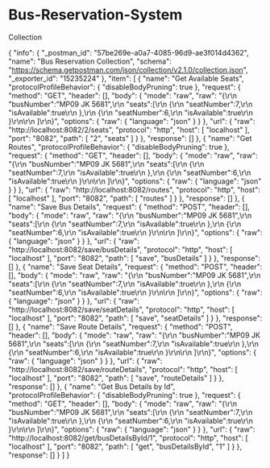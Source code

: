# Bus-Reservation-System
Collection 

{
	"info": {
		"_postman_id": "57be269e-a0a7-4085-96d9-ae3f014d4362",
		"name": "Bus Reservation Collection",
		"schema": "https://schema.getpostman.com/json/collection/v2.1.0/collection.json",
		"_exporter_id": "15235224"
	},
	"item": [
		{
			"name": "Get Available Seats",
			"protocolProfileBehavior": {
				"disableBodyPruning": true
			},
			"request": {
				"method": "GET",
				"header": [],
				"body": {
					"mode": "raw",
					"raw": "{\r\n    \"busNumber\":\"MP09 JK 5681\",\r\n    \"seats\":[\r\n        {\r\n            \"seatNumber\":7,\r\n            \"isAvailable\":true\r\n        },\r\n        {\r\n            \"seatNumber\":6,\r\n            \"isAvailable\":true\r\n        }\r\n\r\n    ]\r\n}",
					"options": {
						"raw": {
							"language": "json"
						}
					}
				},
				"url": {
					"raw": "http://localhost:8082/2/seats",
					"protocol": "http",
					"host": [
						"localhost"
					],
					"port": "8082",
					"path": [
						"2",
						"seats"
					]
				}
			},
			"response": []
		},
		{
			"name": "Get Routes",
			"protocolProfileBehavior": {
				"disableBodyPruning": true
			},
			"request": {
				"method": "GET",
				"header": [],
				"body": {
					"mode": "raw",
					"raw": "{\r\n    \"busNumber\":\"MP09 JK 5681\",\r\n    \"seats\":[\r\n        {\r\n            \"seatNumber\":7,\r\n            \"isAvailable\":true\r\n        },\r\n        {\r\n            \"seatNumber\":6,\r\n            \"isAvailable\":true\r\n        }\r\n\r\n    ]\r\n}",
					"options": {
						"raw": {
							"language": "json"
						}
					}
				},
				"url": {
					"raw": "http://localhost:8082/routes",
					"protocol": "http",
					"host": [
						"localhost"
					],
					"port": "8082",
					"path": [
						"routes"
					]
				}
			},
			"response": []
		},
		{
			"name": "Save Bus Details",
			"request": {
				"method": "POST",
				"header": [],
				"body": {
					"mode": "raw",
					"raw": "{\r\n    \"busNumber\":\"MP09 JK 5681\",\r\n    \"seats\":[\r\n        {\r\n            \"seatNumber\":7,\r\n            \"isAvailable\":true\r\n        },\r\n        {\r\n            \"seatNumber\":6,\r\n            \"isAvailable\":true\r\n        }\r\n\r\n    ]\r\n}",
					"options": {
						"raw": {
							"language": "json"
						}
					}
				},
				"url": {
					"raw": "http://localhost:8082/save/busDetails",
					"protocol": "http",
					"host": [
						"localhost"
					],
					"port": "8082",
					"path": [
						"save",
						"busDetails"
					]
				}
			},
			"response": []
		},
		{
			"name": "Save Seat Details",
			"request": {
				"method": "POST",
				"header": [],
				"body": {
					"mode": "raw",
					"raw": "{\r\n    \"busNumber\":\"MP09 JK 5681\",\r\n    \"seats\":[\r\n        {\r\n            \"seatNumber\":7,\r\n            \"isAvailable\":true\r\n        },\r\n        {\r\n            \"seatNumber\":6,\r\n            \"isAvailable\":true\r\n        }\r\n\r\n    ]\r\n}",
					"options": {
						"raw": {
							"language": "json"
						}
					}
				},
				"url": {
					"raw": "http://localhost:8082/save/seatDetails",
					"protocol": "http",
					"host": [
						"localhost"
					],
					"port": "8082",
					"path": [
						"save",
						"seatDetails"
					]
				}
			},
			"response": []
		},
		{
			"name": "Save Route Details",
			"request": {
				"method": "POST",
				"header": [],
				"body": {
					"mode": "raw",
					"raw": "{\r\n    \"busNumber\":\"MP09 JK 5681\",\r\n    \"seats\":[\r\n        {\r\n            \"seatNumber\":7,\r\n            \"isAvailable\":true\r\n        },\r\n        {\r\n            \"seatNumber\":6,\r\n            \"isAvailable\":true\r\n        }\r\n\r\n    ]\r\n}",
					"options": {
						"raw": {
							"language": "json"
						}
					}
				},
				"url": {
					"raw": "http://localhost:8082/save/routeDetails",
					"protocol": "http",
					"host": [
						"localhost"
					],
					"port": "8082",
					"path": [
						"save",
						"routeDetails"
					]
				}
			},
			"response": []
		},
		{
			"name": "Get Bus Details by Id",
			"protocolProfileBehavior": {
				"disableBodyPruning": true
			},
			"request": {
				"method": "GET",
				"header": [],
				"body": {
					"mode": "raw",
					"raw": "{\r\n    \"busNumber\":\"MP09 JK 5681\",\r\n    \"seats\":[\r\n        {\r\n            \"seatNumber\":7,\r\n            \"isAvailable\":true\r\n        },\r\n        {\r\n            \"seatNumber\":6,\r\n            \"isAvailable\":true\r\n        }\r\n\r\n    ]\r\n}",
					"options": {
						"raw": {
							"language": "json"
						}
					}
				},
				"url": {
					"raw": "http://localhost:8082/get/busDetailsById/1",
					"protocol": "http",
					"host": [
						"localhost"
					],
					"port": "8082",
					"path": [
						"get",
						"busDetailsById",
						"1"
					]
				}
			},
			"response": []
		}
	]
}
